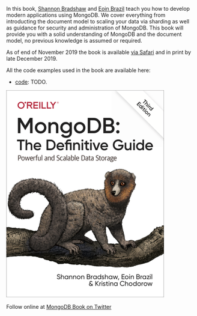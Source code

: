 In this book, [Shannon Bradshaw](https://twitter.com/shannonbradshaw) and [Eoin Brazil](https://twitter.com/eoinbrazil) teach you how to develop modern applications using MongoDB. We cover everything from introducting the document model to scaling your data via sharding as well as guidance for security and administration of MongoDB. This book will provide you with a solid understanding of MongoDB and the document model, no previous knowledge is assumed or required.

As of end of November 2019 the book is available [via Safari](https://learning.oreilly.com/library/view/mongodb-the-definitive/9781491954454/) and in print by late December 2019.

All the code examples used in the book are available here:

* [code](TBD): TODO.

![book cover](thumbnail_MongoDB-TheDefinitiveGuide-3ed.png)

Follow online at [MongoDB Book on Twitter](https://twitter.com/mongodb_tdg)
